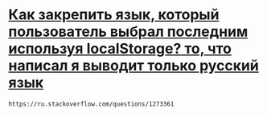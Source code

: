 # [Как закрепить язык, который пользователь выбрал последним используя localStorage? то, что написал я выводит только русский язык](https://ru.stackoverflow.com/questions/1273361)

`https://ru.stackoverflow.com/questions/1273361`